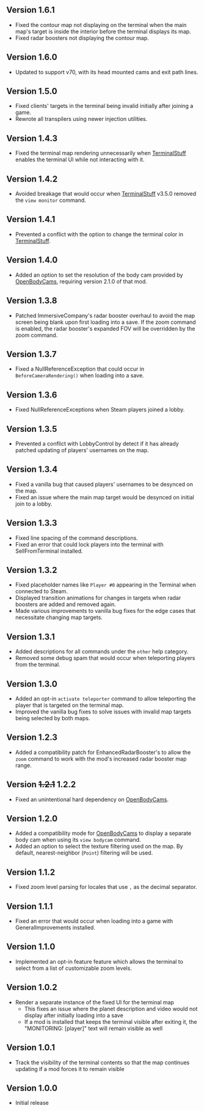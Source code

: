 ## Version 1.6.1
- Fixed the contour map not displaying on the terminal when the main map's target is inside the interior before the terminal displays its map.
- Fixed radar boosters not displaying the contour map.

## Version 1.6.0
- Updated to support v70, with its head mounted cams and exit path lines.

## Version 1.5.0
- Fixed clients' targets in the terminal being invalid initially after joining a game.
- Rewrote all transpilers using newer injection utilities.

## Version 1.4.3
- Fixed the terminal map rendering unnecessarily when [TerminalStuff](https://github.com/darmuh/TerminalStuff) enables the terminal UI while not interacting with it.

## Version 1.4.2
- Avoided breakage that would occur when [TerminalStuff](https://github.com/darmuh/TerminalStuff) v3.5.0 removed the `view monitor` command.

## Version 1.4.1
- Prevented a conflict with the option to change the terminal color in [TerminalStuff](https://github.com/darmuh/TerminalStuff).

## Version 1.4.0
- Added an option to set the resolution of the body cam provided by [OpenBodyCams](https://github.com/Zaggy1024/LC_OpenBodyCams), requiring version 2.1.0 of that mod.

## Version 1.3.8
- Patched ImmersiveCompany's radar booster overhaul to avoid the map screen being blank upon first loading into a save. If the zoom command is enabled, the radar booster's expanded FOV will be overridden by the zoom command.

## Version 1.3.7
- Fixed a NullReferenceException that could occur in `BeforeCameraRendering()` when loading into a save.

## Version 1.3.6
- Fixed NullReferenceExceptions when Steam players joined a lobby.

## Version 1.3.5
- Prevented a conflict with LobbyControl by detect if it has already patched updating of players' usernames on the map.

## Version 1.3.4
- Fixed a vanilla bug that caused players' usernames to be desynced on the map.
- Fixed an issue where the main map target would be desynced on initial join to a lobby.

## Version 1.3.3
- Fixed line spacing of the command descriptions.
- Fixed an error that could lock players into the terminal with SellFromTerminal installed.

## Version 1.3.2
- Fixed placeholder names like `Player #0` appearing in the Terminal when connected to Steam.
- Displayed transition animations for changes in targets when radar boosters are added and removed again.
- Made various improvements to vanilla bug fixes for the edge cases that necessitate changing map targets.

## Version 1.3.1
- Added descriptions for all commands under the `other` help category.
- Removed some debug spam that would occur when teleporting players from the terminal.

## Version 1.3.0
- Added an opt-in `activate teleporter` command to allow teleporting the player that is targeted on the terminal map.
- Improved the vanilla bug fixes to solve issues with invalid map targets being selected by both maps.

## Version 1.2.3
- Added a compatibility patch for EnhancedRadarBooster's to allow the `zoom` command to work with the mod's increased radar booster map range.

## Version ~~1.2.1~~ 1.2.2
- Fixed an unintentional hard dependency on [OpenBodyCams](https://github.com/Zaggy1024/LC_OpenBodyCams).

## Version 1.2.0
- Added a compatibility mode for [OpenBodyCams](https://github.com/Zaggy1024/LC_OpenBodyCams) to display a separate body cam when using its `view bodycam` command.
- Added an option to select the texture filtering used on the map. By default, nearest-neighbor (`Point`) filtering will be used.

## Version 1.1.2
- Fixed zoom level parsing for locales that use `,` as the decimal separator.

## Version 1.1.1
- Fixed an error that would occur when loading into a game with GeneralImprovements installed.

## Version 1.1.0
- Implemented an opt-in feature feature which allows the terminal to select from a list of customizable zoom levels.

## Version 1.0.2
- Render a separate instance of the fixed UI for the terminal map
  - This fixes an issue where the planet description and video would not display after initially loading into a save
  - If a mod is installed that keeps the terminal visible after exiting it, the "MONITORING: [player]" text will remain visible as well

## Version 1.0.1
- Track the visibility of the terminal contents so that the map continues updating if a mod forces it to remain visible

## Version 1.0.0
- Initial release